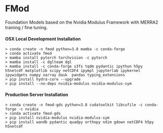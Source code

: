 
# FMod

Foundation Models based on the Nvidia Modulus Framework with MERRA2 training / fine tuning.

#### OSX Local Development Installation

    > conda create -n fmod python=3.8 mamba -c conda-forge 
    > conda activate fmod
    > mamba install pytorch torchvision -c pytorch
    > mamba install -c dglteam dgl 
    > mamba install -c conda-forge s3fs tqdm pydantic ipython h5py h5netcdf matplotlib scipy netCDF4 ipympl jupyterlab ipykernel ipywidgets numpy xarray dask  pandas typing_extensions
    > pip install hydra-core --upgrade
    > pip install --no-deps nvidia-modulus nvidia-modulus-sym


#### Production Server Installation

    > conda create -n fmod-gds python=3.8 cudatoolkit libcufile -c conda-forge -c nvidia
    > conda activate fmod-gds
    > pip install nvidia-modulus nvidia-modulus-sym
    > pip install wandb pydantic quadpy orthopy ndim gdown netCDF4 h5py h5netcdf 









